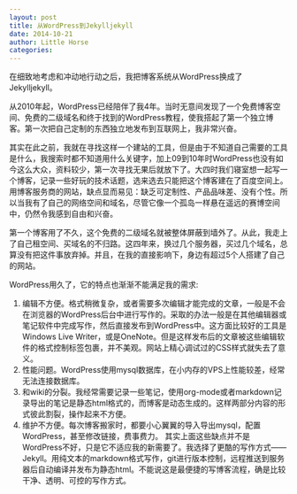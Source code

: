 ```yaml
---
layout: post
title: 从WordPress到Jekylljekyll
date: 2014-10-21
author: Little Horse
categories:
---
```


在细致地考虑和冲动地行动之后，我把博客系统从WordPress换成了Jekylljekyll。

从2010年起，WordPress已经陪伴了我4年。当时无意间发现了一个免费博客空间、免费的二级域名和终于找到的WordPress教程，使我搭起了第一个独立博客。第一次把自己定制的东西独立地发布到互联网上，我非常兴奋。

其实在此之前，我就在寻找这样一个建站的工具，但是由于不知道自己需要的工具是什么，我搜索时都不知道用什么关键字，加上09到10年时WordPress也没有如今这么大众，资料较少，第一次寻找无果后就放下了。大四时我们寝室想一起写一个博客，记录一些好玩的技术话题，选来选去只能把这个博客建在了百度空间上。用博客服务商的网站，缺点显而易见：缺乏可定制性、产品品味差、没有个性。所以当我有了自己的网络空间和域名，尽管它像一个孤岛一样悬在遥远的赛博空间中，仍然令我感到自由和兴奋。

第一个博客用了不久，这个免费的二级域名就被整体屏蔽到墙外了。从此，我走上了自己租空间、买域名的不归路。这四年来，换过几个服务器，买过几个域名，总算没有把这件事放弃掉。并且，在我的直接影响下，身边有超过5个人搭建了自己的网站。

WordPress用久了，它的特点也渐渐不能满足我的需求:

1. 编辑不方便。格式稍微复杂，或者需要多次编辑才能完成的文章，一般是不会在浏览器的WordPress后台中进行写作的。采取的办法一般是在其他编辑器或笔记软件中完成写作，然后直接发布到WordPress中。这方面比较好的工具是Windows Live Writer，或是OneNote。但是这样发布后的文章被这些编辑软件的格式控制标签包裹，并不美观。网站上精心调试过的CSS样式就失去了意义。
2. 性能问题。WordPress使用mysql数据库，在小内存的VPS上性能较差，经常无法连接数据库。
3. 和wiki的分裂。我经常需要记录一些笔记，使用org-mode或者markdown记录导出的笔记是静态html格式的，而博客是动态生成的。这样两部分内容的形式彼此割裂，操作起来不方便。
4. 维护不方便。每次博客搬家时，都要小心翼翼的导入导出mysql，配置WordPress，甚至修改链接，费事费力。
其实上面这些缺点并不是WordPress不好，只是它不适应我的新需要了。我选择了更酷的写作方式——Jekyll。用纯文本的markdown格式写作，git进行版本控制，远程推送到服务器后自动编译并发布为静态html。不能说这是最便捷的写博客流程，确是比较干净、透明、可控的写作方式。

